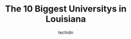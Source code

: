 ---
layout: ampstory
image: https://i0.wp.com/paketmu.com/wp-content/uploads/2023/06/university-of-louisiana-at-lafayette-0-in-louisiana-1686368826.jpeg?resize=640,853
author: techidn
featured: false
description: Explore the diverse University scene in Louisiana, home to an incredible selection of 10 establishments catering to every taste. Whether youre in search of iconic favorites or undiscovered 
title: The 10 Biggest Universitys in Louisiana
cover:
   title: The 10 Biggest Universitys in Louisiana
   subtitle: RICKPATE
   background: https://paketmu.com/wp-content/uploads/2023/06/university-of-louisiana-at-lafayette-0-in-louisiana-1686368826.jpeg

pages: 
 - layout: thirds
   top: <h1>#1 Louisiana State University</h1>
   bottom: "<p>Of all the schools were looking at, this has been one of the best so far! The campus is beautiful and lively. She was very happy with the destination LSU event today! I</p>"
   background: https://paketmu.com/wp-content/uploads/2023/06/university-of-louisiana-at-lafayette-1-in-louisiana-1686368827.png
   backgroundblur: true
 - layout: thirds
   top: <h1>#2 Southeastern Louisiana University</h1>
   bottom: "<p>This university is extremely careless when it comes to their students. I had a legitimate reason not to park in my designated parking spot and I received a ticket and tri</p>"
   background: https://paketmu.com/wp-content/uploads/2023/06/university-of-louisiana-at-lafayette-2-in-louisiana-1686368829.jpeg
   cta:
      link: https://paketmu.com/the-10-biggest-universitys-in-louisiana/
      text: The 10 Biggest Universitys in Louisiana
 - layout: thirds
   top: <h1>#3 University of Louisiana Monroe</h1>
   bottom: "<p>Great college that isnt too big or small! Friendly atmosphere with great workers/employees/faculty.</p>"
   background: https://paketmu.com/wp-content/uploads/2023/06/university-of-louisiana-at-lafayette-3-in-louisiana-1686368829.jpeg
   cta:
      link: https://paketmu.com/the-10-biggest-universitys-in-louisiana/
      text: The 10 Biggest Universitys in Louisiana
 - layout: thirds
   top: <h1>#4 Tulane University</h1>
   bottom: "<p>6823 St Charles Ave, New Orleans, LA 70118, United States</p>"
   background: https://images.unsplash.com/photo-1540457036297-448b6b99e91c?ixlib=rb-4.0.3&ixid=MnwxMjA3fDB8MHxwaG90by1wYWdlfHx8fGVufDB8fHx8&auto=format&fit=crop&w=640&h=853&q=80
   cta:
      link: https://paketmu.com/the-10-biggest-universitys-in-louisiana/
      text: The 10 Biggest Universitys in Louisiana
 - layout: thirds
   top: <h1>#5 Xavier University of Louisiana</h1>
   bottom: "<p>1 Drexel Dr, New Orleans, LA 70125, United States</p>"
   background: https://images.unsplash.com/photo-1564951434112-64d74cc2a2d7?ixlib=rb-4.0.3&ixid=MnwxMjA3fDB8MHxwaG90by1wYWdlfHx8fGVufDB8fHx8&auto=format&fit=crop&w=640&h=853&q=80
   cta:
      link: https://paketmu.com/the-10-biggest-universitys-in-louisiana/
      text: The 10 Biggest Universitys in Louisiana
 - layout: thirds
   top: <h1>#6 University of Louisiana at Lafayette</h1>
   bottom: "<p>104 E University Ave, Lafayette, LA 70504, United States</p>"
   background: https://images.unsplash.com/photo-1618556658017-fd9c732d1360?ixlib=rb-4.0.3&ixid=MnwxMjA3fDB8MHxwaG90by1wYWdlfHx8fGVufDB8fHx8&auto=format&fit=crop&w=640&h=853&q=80
   cta:
      link: https://paketmu.com/the-10-biggest-universitys-in-louisiana/
      text: The 10 Biggest Universitys in Louisiana
 - layout: thirds
   top: <h1>#7 The University of New Orleans</h1>
   bottom: "<p>2000 Lakeshore Dr, New Orleans, LA 70148, United States</p>"
   background: https://images.unsplash.com/photo-1580610447943-1bfbef5efe07?ixlib=rb-4.0.3&ixid=MnwxMjA3fDB8MHxwaG90by1wYWdlfHx8fGVufDB8fHx8&auto=format&fit=crop&w=640&h=853&q=80
   cta:
      link: https://paketmu.com/the-10-biggest-universitys-in-louisiana/
      text: The 10 Biggest Universitys in Louisiana
 - layout: thirds
   middle: Continue reading...
   background: https://images.unsplash.com/photo-1567095761054-7a02e69e5c43?ixlib=rb-4.0.3&ixid=MnwxMjA3fDB8MHxwaG90by1wYWdlfHx8fGVufDB8fHx8&auto=format&fit=crop&w=640&h=853&q=80
   cta:
      link: https://paketmu.com/the-10-biggest-universitys-in-louisiana/
      text: The 10 Biggest Universitys in Louisiana
      
---